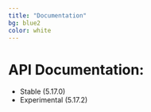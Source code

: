 ```yaml
---
title: "Documentation"
bg: blue2
color: white
---
```


# API Documentation:

* Stable (5.17.0)
* Experimental (5.17.2)
